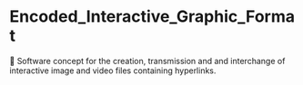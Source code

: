 # Encoded_Interactive_Graphic_Format
🔗 Software concept for the creation, transmission and and interchange of interactive image and video files containing hyperlinks.
